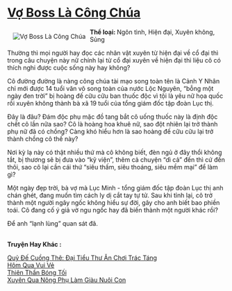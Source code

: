 <a href="https://utruyen.com/vo-boss-la-cong-chua/19155/" title="Vợ Boss Là Công Chúa"><h1>Vợ Boss Là Công Chúa</h1></a><div style="display:table"><img align="right" style="float: left; padding: 10px;" src="https://utruyen.com/images/story/200x260/vo-boss-la-cong-chua.jpg" alt="Vợ Boss Là Công Chúa"><b>Thể loại: </b>Ngôn tình, Hiện đại, Xuyên không, Sủng<p></p>Thường thì mọi người hay đọc các nhân vật xuyên từ hiện đại về cổ đại thì trong câu chuyện này nữ chính lại từ cổ đại xuyên về hiện đại thì liệu cô có thích nghi được cuộc sống này hay không?<p></p>Cô đường đường là nàng công chúa tài mạo song toàn tên là Cảnh Y Nhân chỉ mới được 14 tuổi văn võ song toàn của nước Lộc Nguyên, “bỗng một ngày đen trời” bị hoàng đế cữu cữu ban thuốc độc vì tội là yêu nữ họa quốc rồi xuyên không thành bà xã 19 tuổi của tổng giám đốc tập đoàn Lục thị.<p></p>Đây là đâu? Đám độc phụ mặc đồ tang bắt cô uống thuốc này là định độc chết cô lần nữa sao? Cô là hoàng hoa khuê nữ, sao đột nhiên lại trở thành phụ nữ đã có chồng? Càng khó hiểu hơn là sao hoàng đế cữu cữu lại trở thành chồng cô thế này?<p></p>Nơi kỳ lạ này có thật nhiều thứ mà cô không biết, đèn ngủ ở đây thổi không tắt, bị thương sẽ bị đưa vào “kỹ viện”, thêm cả chuyện “dì cả” đến thì cứ đến thôi, sao cô lại cần cái thứ “siêu thấm, siêu thoáng, siêu mềm mại” để làm gì?<p></p>Một ngày đẹp trời, bà vợ mà Lục Minh - tổng giám đốc tập đoàn Lục thị anh chán ghét, đang muốn tìm cách ly dị cắt tay tự tử. Sau khi tỉnh lại, cô trở thành một người ngây ngốc không hiểu sự đời, gây cho anh biết bao phiền toái. Cô đang cố ý giả vờ ngu ngốc hay đã biến thành một người khác rồi?<p></p>Để anh “lạnh lùng” quan sát đã.</div><p><br><b>Truyện Hay Khác :</b></p><a href="https://utruyen.com/quy-de-cuong-the-dai-tieu-thu-an-choi-trac-tang/17386/" alt="Quỷ Đế Cuồng Thê: Đại Tiểu Thư Ăn Chơi Trác Táng">Quỷ Đế Cuồng Thê: Đại Tiểu Thư Ăn Chơi Trác Táng</a><br/><a href="https://www.wattpad.com/story/201623029-h%C3%B4m-qua-vui-v%E1%BA%BB" alt="Hôm Qua Vui Vẻ">Hôm Qua Vui Vẻ</a><br/><a href="https://github.com/quanluxury/truyenhot/tree/master/truyenhay/1119/" alt="Thiên Thần Bóng Tối">Thiên Thần Bóng Tối</a><br/><a href="https://github.com/quanluxury/ngontinhhot/tree/master/truyenhay/19143/" alt="Xuyên Qua Nông Phụ Làm Giàu Nuôi Con">Xuyên Qua Nông Phụ Làm Giàu Nuôi Con</a><br/>